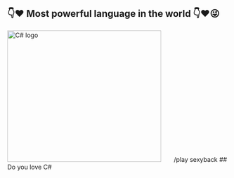  ## :point_down::heart: Most powerful language in the world :point_down::heart::stuck_out_tongue_winking_eye:  
 <img src="https://interset.co.th/wp-content/uploads/2018/07/27_c-sharp-logo-filled.png" alt="C# logo" style="float:center; margin-right:25px;" width="350" height="300" />
 /play sexyback
 ## Do you love C# 
